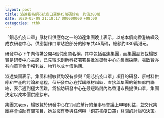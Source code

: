 ```yaml
---
layout: post
title: 溢達指為銅芯抗疫口罩供45萬碼紗布　約值380萬
date: 2020-05-09 21:18:17.000000000 +08:00
categories: rthk
---
```


「銅芯抗疫口罩」原材料供應商之一的溢達集團晚上表示，以成本價向香港紡織及成衣研發中心，供應製作口罩貼臉部分的紗布共45萬碼，總額約380萬港元。

研發中心下午向傳媒公開4個供應商名稱，其中包括溢達集團，而集團副總裁楊敏賢是研發中心主席，已先徵求創新科技署署長批准研發中心向集團採購，楊敏賢亦有向董事會申報利益，物料以成本價供應。

溢達集團表示，集團和楊敏賢均沒有參與「銅芯抗疫口罩」項目的研發、原材料供應和生產的討論和過程，但研發中心在採購原材料時，直接與集團的銷售部門聯絡，表示遇到極大困難，爲協助研發中心在最短時間內為香港市民提供口罩，集團決定以成本價供應紗布。

集團又表示，楊敏賢於研發中心在2月底舉行的董事局會議上申報利益，並交代集團將會協助有關項目，她並沒有參與任何與「銅芯抗疫口罩」相關的討論和決策。
